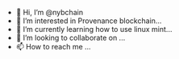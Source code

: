 - 👋 Hi, I’m @nybchain
- 👀 I’m interested in Provenance blockchain...
- 🌱 I’m currently learning how to use linux mint...
- 💞️ I’m looking to collaborate on ...
- 📫 How to reach me ...

<!---
nybchain/nybchain is a ✨ special ✨ repository because its `README.md` (this file) appears on your GitHub profile.
You can click the Preview link to take a look at your changes.
--->
